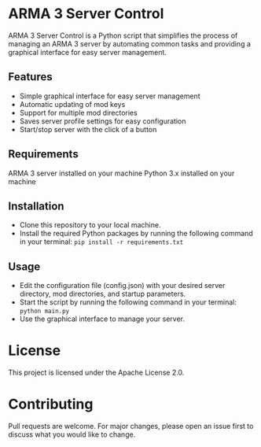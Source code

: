 # ARMA 3 Server Control
ARMA 3 Server Control is a Python script that simplifies the process of managing an ARMA 3 server by automating common tasks and providing a graphical interface for easy server management.

## Features
- Simple graphical interface for easy server management
- Automatic updating of mod keys
- Support for multiple mod directories
- Saves server profile settings for easy configuration
- Start/stop server with the click of a button
## Requirements
ARMA 3 server installed on your machine
Python 3.x installed on your machine
## Installation
- Clone this repository to your local machine.
- Install the required Python packages by running the following command in your terminal: `pip install -r requirements.txt`
## Usage
- Edit the configuration file (config.json) with your desired server directory, mod directories, and startup parameters.
- Start the script by running the following command in your terminal: `python main.py`
- Use the graphical interface to manage your server.
# License
This project is licensed under the Apache License 2.0.

# Contributing
Pull requests are welcome. For major changes, please open an issue first to discuss what you would like to change.
